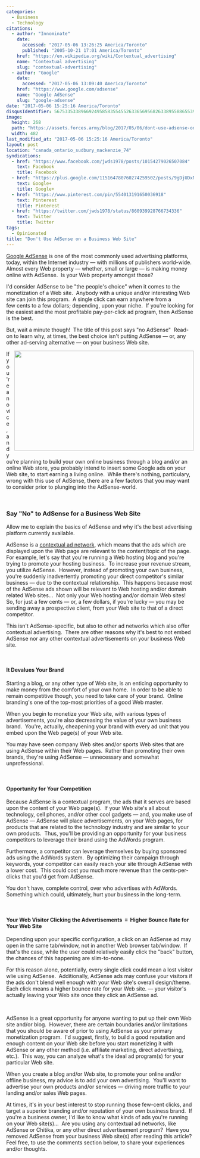 ```yaml
---
categories:
  - Business
  - Technology
citations:
  - author: "Innominate"
    date:
      accessed: "2017-05-06 13:26:25 America/Toronto"
      published: "2005-10-21 17:01 America/Toronto"
    href: "https://en.wikipedia.org/wiki/Contextual_advertising"
    name: "Contextual advertising"
    slug: "contextual-advertising"
  - author: "Google"
    date:
      accessed: "2017-05-06 13:09:40 America/Toronto"
    href: "https://www.google.com/adsense"
    name: "Google AdSense"
    slug: "google-adsense"
date: "2017-05-06 15:25:16 America/Toronto"
disqusIdentifier: 5675335338966924958583554552633656956826338955886553984598446267963533253343867989359965942948665845
image:
  height: 268
  path: "https://assets.forces.army/blog/2017/05/06/dont-use-adsense-on-a-business-web-site/hotlink-ok/innominate_1_482x268.png"
  width: 482
last_modified_at: "2017-05-06 15:25:16 America/Toronto"
layout: post
location: "canada_ontario_sudbury_mackenzie_74"
syndications:
  - href: "https://www.facebook.com/jwds1978/posts/10154279026507084"
    text: Facebook
    title: Facebook
  - href: "https://plus.google.com/115164780760274259502/posts/9gDjUDxN7ue"
    text: Google+
    title: Google+
  - href: "https://www.pinterest.com/pin/554013191650036918"
    text: Pinterest
    title: Pinterest
  - href: "https://twitter.com/jwds1978/status/860939928766734336"
    text: Twitter
    title: Twitter
tags:
  - Opinionated
title: "Don't Use AdSense on a Business Web Site"
---
```


<p>
  <a href="{{ site.url }}{{ page.url }}#cite-google-adsense" rel="me" title="Google AdSense">Google AdSense</a> is one of the most commonly used advertising
  platforms, today, within the Internet industry &#8212; with millions of publishers world-wide.&nbsp; Almost every Web property &#8212; whether, small or large
  &#8212; is making money online with AdSense.&nbsp; Is your Web property amongst those?
</p>
<p>
  I'd consider AdSense to be &quot;the people's choice&quot; when it comes to the monetization of a Web site.&nbsp; Anybody with a unique and/or interesting Web
  site can join this program.&nbsp; A single click can earn anywhere from a few cents to a few dollars; depending, upon your niche.&nbsp; If you're looking for
  the easiest and the most profitable pay-per-click ad program, then AdSense is the best.
</p>
<p>
  But, wait a minute though!&nbsp; The title of this post says &quot;no AdSense&quot;&nbsp; Read-on to learn why, at times, the best choice isn't putting
  AdSense &#8212; or, any other ad-serving alternative &#8212; on your business Web site.
</p>
<!-- excerptBreak -->
<img
  alt="" height="268" src="{{ site.uri.assets }}/blog/2017/05/06/dont-use-adsense-on-a-business-web-site/innominate_1_482x268.png"
  style="border: 0px; float: right; margin-bottom: 10px; margin-left: 10px;" width="482" />
<p>
  If you're a novice, and you're planning to build your own online business through a blog and/or an online Web store, you probably intend to insert some Google
  ads on your Web site, to start earning a living online.&nbsp; While there's nothing, particulary, wrong with this use of AdSense, there are a few factors that
  you may want to consider prior to plunging into the AdSense-world.
</p>
<p>
  &nbsp;
</p>
<h3 id="say-no-to-adsense-for-a-business-web-site">
  Say &quot;No&quot; to AdSense for a Business Web Site
</h3>
<p>
  Allow me to explain the basics of AdSense and why it's the best advertising platform currently available.
</p>
<p>
  AdSense is a <a href="{{ site.url }}{{ page.url }}#cite-contextual-advertising" rel="me" title="Contextual advertising">contextual ad network</a>, which means
  that the ads which are displayed upon the Web page are relevant to the content/topic of the page.&nbsp; For example, let's say that you're running a Web
  hosting blog and you're trying to promote your hosting business.&nbsp; To increase your revenue stream, you utilize AdSense.&nbsp; However, instead of
  promoting your own business, you're suddenly inadvertently promoting your direct competitor's similar business &#8212; due to the contextual
  relationship.&nbsp; This happens because most of the AdSense ads shown will be relevant to Web hosting and/or domain related Web sites&hellip;&nbsp; Not only
  your Web hosting and/or domain Web sites!&nbsp; So, for just a few cents &#8212; or, a few dollars, if you're lucky &#8212; you may be sending away a
  prospective client, from your Web site to that of a direct competitor.
</p>
<p>
  This isn't AdSense-specific, but also to other ad networks which also offer contextual advertising.&nbsp; There are other reasons why it's best to not embed
  AdSense nor any other contextual advertisements on your business Web site.
</p>
<p>
  &nbsp;
</p>
<h4>
  It Devalues Your Brand
</h4>
<p>
  Starting a blog, or any other type of Web site, is an enticing opportunity to make money from the comfort of your own home.&nbsp; In order to be able to
  remain competitive though, you need to take care of your brand.&nbsp; Online branding's one of the top-most priorities of a good Web master.
</p>
<p>
  When you begin to monetize your Web site, with various types of advertisements, you're also decreasing the value of your own business brand.&nbsp; You're,
  actually, cheapening your brand with every ad unit that you embed upon the Web page(s) of your Web site.
</p>
<p>
  You may have seen company Web sites and/or sports Web sites that are using AdSense within their Web pages.&nbsp; Rather than promoting their own brands,
  they're using AdSense &#8212; unnecessary and somewhat unprofessional.
</p>
<p>
  &nbsp;
</p>
<h4>
  Opportunity for Your Competition
</h4>
<p>
  Because AdSense is a contextual program, the ads that it serves are based upon the content of your Web page(s).&nbsp; If your Web site's all about technology,
  cell phones, and/or other cool gadgets &#8212; and, you make use of AdSense &#8212; AdSense will place advertisements, on your Web pages, for products that
  are related to the technology industry and are similar to your own products.&nbsp; Thus, you'll be providing an opportunity for your business competitors to
  leverage their brand using the AdWords program.
</p>
<p>
  Furthermore, a competitor can leverage themselves by buying sponsored ads using the AdWords system.&nbsp; By optimizing their campaign through keywords, your
  competitor can easily reach your site through AdSense with a lower cost.&nbsp; This could cost you much more revenue than the cents-per-clicks that you'd get
  from AdSense.
</p>
<p>
  You don't have, complete control, over who advertises with AdWords.&nbsp; Something which could, ultimately, hurt your business in the long-term.
</p>
<p>
  &nbsp;
</p>
<h4>
  Your Web Visitor Clicking the Advertisements&nbsp; &equiv;&nbsp; Higher Bounce Rate for Your Web Site
</h4>
<p>
  Depending upon your specific configuration, a click on an AdSense ad may open in the same tab/window, not in another Web browser tab/window.&nbsp; If that's
  the case, while the user could relatively easily click the &quot;back&quot; button, the chances of this happening are slim-to-none.
</p>
<p>
  For this reason alone, potentially, every single click could mean a lost visitor wlie using AdSense.&nbsp; Additionally, AdSense ads may confuse your visitors
  if the ads don't blend well enough with your Web site's overall design/theme.&nbsp; Each click means a higher bounce rate for your Web site. &#8212; your
  visitor's actually leaving your Web site once they click an AdSense ad.
</p>
<p>
  &nbsp;
</p>
<p>
  AdSense is a great opportunity for anyone wanting to put up their own Web site and/or blog.&nbsp; However, there are certain boundaries and/or limitations
  that you should be aware of prior to using AdSense as your primary monetization program.&nbsp; I'd suggest, firstly, to build a good reputation and enough
  content on your Web site before you start monetizing it with AdSense or any other method (i.e. affiliate marketing, direct advertising, etc.).&nbsp; This way,
  you can analyze what's the ideal ad program(s) for your particular Web site.
</p>
<p>
  When you create a blog and/or Web site, to promote your online and/or offline business, my advice is to add your own advertising.&nbsp; You'll want to
  advertise your own products and/or services &#8212; driving more traffic to your landing and/or sales Web pages.
</p>
<p>
  At times, it's in your best interest to stop running those few-cent clicks, and target a superior branding and/or reputation of your own business brand.&nbsp;
  If you're a business owner, I'd like to know what kinds of ads you're running on your Web site(s)&hellip;&nbsp; Are you using any contextual ad networks, like
  AdSense or Chitika, or any other direct advertisement program?&nbsp; Have you removed AdSense from your business Web site(s) after reading this article?&nbsp;
  Feel free, to use the comments section below, to share your experiences and/or thoughts.
</p>
